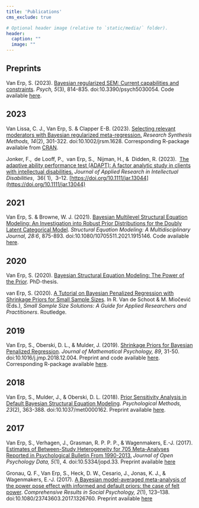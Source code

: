 ```yaml
---
title: 'Publications'
cms_exclude: true

# Optional header image (relative to `static/media/` folder).
header:
  caption: ""
  image: ""
---
```


## Preprints

Van Erp, S. (2023). [Bayesian regularized SEM: Current capabilities and constraints](https://www.mdpi.com/2624-8611/5/3/54). *Psych, 5*(3), 814-835. doi:10.3390/psych5030054. Code available [here](https://github.com/sara-vanerp/BRSsoftware).

## 2023

Van Lissa, C. J., Van Erp, S. & Clapper E-B. (2023). [Selecting relevant moderators with Bayesian regularized meta-regression.](https://onlinelibrary.wiley.com/doi/full/10.1002/jrsm.1628) *Research Synthesis Methods, 14*(2), 301-322. doi:10.1002/jrsm.1628. Corresponding R-package available from [CRAN](https://cran.r-project.org/web/packages/pema/index.html).

Jonker, F.,  de Looff, P.,  van Erp, S.,  Nijman, H., &  Didden, R. (2023).  [The adaptive ability performance test (ADAPT): A factor analytic study in clients with intellectual disabilities.](https://onlinelibrary.wiley.com/action/showCitFormats?doi=10.1111%2Fjar.13044) _Journal of Applied Research in Intellectual Disabilities_,  36( 1),  3–12. [https://doi.org/10.1111/jar.13044](https://doi.org/10.1111/jar.13044)

## 2021

Van Erp, S. & Browne, W. J. (2021). [Bayesian Multilevel Structural Equation Modeling: An Investigation into Robust Prior Distributions for the Doubly Latent Categorical Model](https://www.tandfonline.com/doi/full/10.1080/10705511.2021.1915146). *Structural Equation Modeling: A Multidisciplinary Journal, 28:6*, 875-893. doi:10.1080/10705511.2021.1915146. Code available [here](https://osf.io/pq8gm/).


## 2020

Van Erp, S. (2020). [Bayesian Structural Equation Modeling: The Power of the Prior](https://research.tilburguniversity.edu/en/publications/bayesian-structural-equation-modeling-the-power-of-the-prior). PhD-thesis. 

van Erp, S. (2020). [A Tutorial on Bayesian Penalized Regression with Shrinkage Priors for Small Sample Sizes](https://library.oapen.org/bitstream/handle/20.500.12657/22385/9780367221898_text%20(1).pdf?sequence=1#page=85). In R. Van de Schoot & M. Miočević (Eds.), *Small Sample Size Solutions: A Guide for Applied Researchers and Practitioners*. Routledge.


## 2019 

Van Erp, S., Oberski, D. L., & Mulder, J. (2019). [Shrinkage Priors for Bayesian Penalized Regression](https://www.sciencedirect.com/science/article/abs/pii/S0022249618300567). *Journal of Mathematical Psychology, 89*, 31-50. doi:10.1016/j.jmp.2018.12.004. Preprint and code available [here](https://osf.io/bf5up/files/). Corresponding R-package available [here](https://github.com/sara-vanerp/bayesreg).

## 2018

Van Erp, S., Mulder, J., & Oberski, D. L. (2018). [Prior Sensitivity Analysis in Default Bayesian Structural Equation Modeling](https://psycnet.apa.org/record/2017-52406-001). *Psychological Methods, 23*(2), 363-388. doi:10.1037/met0000162. Preprint available [here](https://psyarxiv.com/5j3m9/).

## 2017

Van Erp, S., Verhagen, J., Grasman, R. P. P. P., & Wagenmakers, E.-J. (2017). [Estimates of Between-Study Heterogeneity for 705 Meta-Analyses Reported in Psychological Bulletin From 1990-2013.](https://openpsychologydata.metajnl.com/articles/10.5334/jopd.33/) *Journal of Open Psychology Data, 5*(1), 4. doi:10.5334/jopd.33. Preprint available [here](https://psyarxiv.com/myu9c/)


Gronau, Q. F., Van Erp, S., Heck, D. W., Cesario, J., Jonas, K. J., & Wagenmakers, E.-J. (2017). [A Bayesian model-averaged meta-analysis of the power pose effect with informed and default priors: the case of felt power](https://www.tandfonline.com/doi/abs/10.1080/23743603.2017.1326760). *Comprehensive Results in Social Psychology, 2*(1), 123–138. doi:10.1080/23743603.2017.1326760. Preprint available [here](https://osf.io/preprints/metaarxiv/heamz/)

